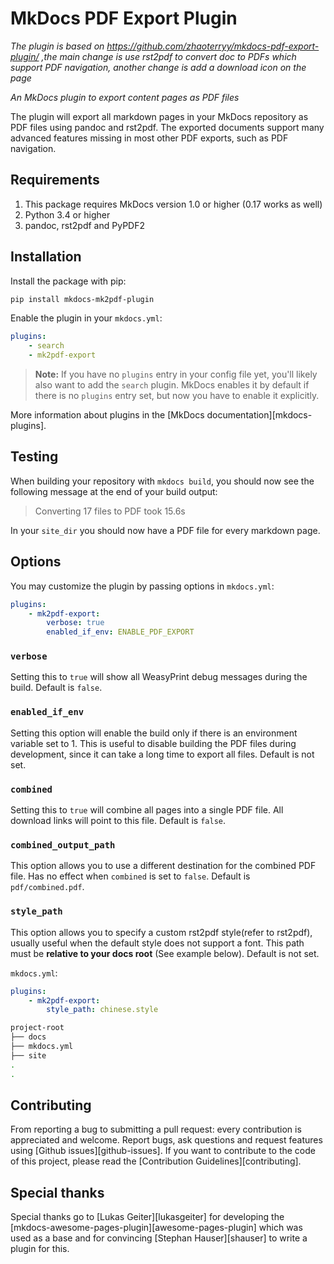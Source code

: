 # MkDocs PDF Export Plugin
*The plugin is based on https://github.com/zhaoterryy/mkdocs-pdf-export-plugin/ ,the main change is use rst2pdf to convert doc to PDFs which support PDF navigation, another change is add a download icon on the page*


*An MkDocs plugin to export content pages as PDF files*

The plugin will export all markdown pages in your MkDocs repository as PDF files using pandoc and rst2pdf. The exported documents support many advanced features missing in most other PDF exports, such as PDF navigation.

## Requirements

1. This package requires MkDocs version 1.0 or higher (0.17 works as well)
2. Python 3.4 or higher
3. pandoc, rst2pdf and PyPDF2

## Installation

Install the package with pip:

```bash
pip install mkdocs-mk2pdf-plugin
```

Enable the plugin in your `mkdocs.yml`:

```yaml
plugins:
    - search
    - mk2pdf-export
```

> **Note:** If you have no `plugins` entry in your config file yet, you'll likely also want to add the `search` plugin. MkDocs enables it by default if there is no `plugins` entry set, but now you have to enable it explicitly.

More information about plugins in the [MkDocs documentation][mkdocs-plugins].

## Testing

When building your repository with `mkdocs build`, you should now see the following message at the end of your build output:

> Converting 17 files to PDF took 15.6s

In your `site_dir` you should now have a PDF file for every markdown page.

## Options

You may customize the plugin by passing options in `mkdocs.yml`:

```yaml
plugins:
    - mk2pdf-export:
        verbose: true
        enabled_if_env: ENABLE_PDF_EXPORT
```

### `verbose`

Setting this to `true` will show all WeasyPrint debug messages during the build. Default is `false`.

### `enabled_if_env`

Setting this option will enable the build only if there is an environment variable set to 1. This is useful to disable building the PDF files during development, since it can take a long time to export all files. Default is not set.

### `combined`

Setting this to `true` will combine all pages into a single PDF file. All download links will point to this file. Default is `false`.

### `combined_output_path`

This option allows you to use a different destination for the combined PDF file. Has no effect when `combined` is set to `false`. Default is `pdf/combined.pdf`.

### `style_path`

This option allows you to specify a custom rst2pdf style(refer to rst2pdf), usually useful when the default style does not support a font. This path must be **relative to your docs root** (See example below). Default is not set.

`mkdocs.yml`:
```yaml
plugins:
    - mk2pdf-export:
        style_path: chinese.style
```
```bash
project-root
├── docs
├── mkdocs.yml
├── site
.
.
```

## Contributing

From reporting a bug to submitting a pull request: every contribution is appreciated and welcome. Report bugs, ask questions and request features using [Github issues][github-issues].
If you want to contribute to the code of this project, please read the [Contribution Guidelines][contributing].

## Special thanks

Special thanks go to [Lukas Geiter][lukasgeiter] for developing the [mkdocs-awesome-pages-plugin][awesome-pages-plugin] which was used as a base and for convincing [Stephan Hauser][shauser] to write a plugin for this.
